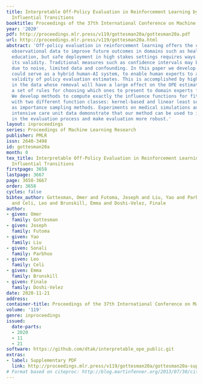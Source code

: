```yaml
---
title: Interpretable Off-Policy Evaluation in Reinforcement Learning by Highlighting
  Influential Transitions
booktitle: Proceedings of the 37th International Conference on Machine Learning
year: '2020'
pdf: http://proceedings.mlr.press/v119/gottesman20a/gottesman20a.pdf
url: http://proceedings.mlr.press/v119/gottesman20a.html
abstract: 'Off-policy evaluation in reinforcement learning offers the chance of using
  observational data to improve future outcomes in domains such as healthcare and
  education, but safe deployment in high stakes settings requires ways of assessing
  its validity. Traditional measures such as confidence intervals may be insufficient
  due to noise, limited data and confounding. In this paper we develop a method that
  could serve as a hybrid human-AI system, to enable human experts to analyze the
  validity of policy evaluation estimates. This is accomplished by highlighting observations
  in the data whose removal will have a large effect on the OPE estimate, and formulating
  a set of rules for choosing which ones to present to domain experts for validation.
  We develop methods to compute exactly the influence functions for fitted Q-evaluation
  with two different function classes: kernel-based and linear least squares, as well
  as importance sampling methods. Experiments on medical simulations and real-world
  intensive care unit data demonstrate that our method can be used to identify limitations
  in the evaluation process and make evaluation more robust.'
layout: inproceedings
series: Proceedings of Machine Learning Research
publisher: PMLR
issn: 2640-3498
id: gottesman20a
month: 0
tex_title: Interpretable Off-Policy Evaluation in Reinforcement Learning by Highlighting
  Influential Transitions
firstpage: 3658
lastpage: 3667
page: 3658-3667
order: 3658
cycles: false
bibtex_author: Gottesman, Omer and Futoma, Joseph and Liu, Yao and Parbhoo, Sonali
  and Celi, Leo and Brunskill, Emma and Doshi-Velez, Finale
author:
- given: Omer
  family: Gottesman
- given: Joseph
  family: Futoma
- given: Yao
  family: Liu
- given: Sonali
  family: Parbhoo
- given: Leo
  family: Celi
- given: Emma
  family: Brunskill
- given: Finale
  family: Doshi-Velez
date: 2020-11-21
address: 
container-title: Proceedings of the 37th International Conference on Machine Learning
volume: '119'
genre: inproceedings
issued:
  date-parts:
  - 2020
  - 11
  - 21
software: https://github.com/dtak/interpretable_ope_public.git
extras:
- label: Supplementary PDF
  link: http://proceedings.mlr.press/v119/gottesman20a/gottesman20a-supp.pdf
# Format based on citeproc: http://blog.martinfenner.org/2013/07/30/citeproc-yaml-for-bibliographies/
---
```

